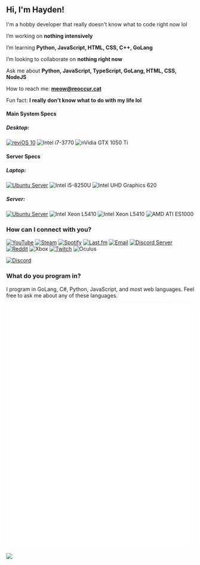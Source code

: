 ## Hi, I'm Hayden!

I'm a hobby developer that really doesn't know what to code right now lol

I’m  working on **nothing intensively**

I’m learning **Python, JavaScript, HTML, CSS, C++, GoLang**

I’m looking to collaborate on **nothing right now**

Ask me about **Python, JavaScript, TypeScript, GoLang, HTML, CSS, NodeJS**

How to reach me: **meow@reoccur.cat**

Fun fact: **I really don't know what to do with my life lol**

#### Main System Specs

##### Desktop:

[![reviOS 10](https://img.shields.io/badge/reviOS%2010-23.01-red?labelColor=black&logo=windows)](https://www.microsoft.com/en-us/windows/)
![Intel i7-3770](https://img.shields.io/badge/i7-3770-blueviolet?labelColor=black&logo=intel)
![nVidia GTX 1050 Ti](https://img.shields.io/badge/GTX-1050%20Ti-green?labelColor=black&logo=nvidia)

#### Server Specs

##### Laptop:

[![Ubuntu Server](https://img.shields.io/badge/Ubuntu%20Server-22.04.1%20LTS-orange?labelColor=black&logo=ubuntu)](https://ubuntu.com/download/server)
![Intel i5-8250U](https://img.shields.io/badge/i5-8250U-blueviolet?labelColor=black&logo=intel)
![Intel UHD Graphics 620](https://img.shields.io/badge/UHD%20Graphics-620-purple?labelColor=black&logo=intel)

##### Server:

[![Ubuntu Server](https://img.shields.io/badge/Ubuntu%20Server-22.04.1%20LTS-orange?labelColor=black&logo=ubuntu)](https://ubuntu.com/download/server)
![Intel Xeon L5410](https://img.shields.io/badge/Xeon-L5410-blueviolet?labelColor=black&logo=intel)
![Intel Xeon L5410](https://img.shields.io/badge/Xeon-L5410-blueviolet?labelColor=black&logo=intel)
![AMD ATI ES1000](https://img.shields.io/badge/ATI-ES1000-red?labelColor=black&logo=amd)

### How can I connect with you?

[![YouTube](https://img.shields.io/badge/YouTube-reoccurcat-indigo?logo=youtube&style=flat&labelColor=black)](https://www.youtube.com/channel/UClaS86_4nOR5NgUJR5P5BEg)
[![Steam](https://img.shields.io/badge/Steam-reoccurcat-black?logo=Steam&style=flat&labelColor=black)](https://steamcommunity.com/id/reoccurcat)
[![Spotify](https://img.shields.io/badge/Spotify-reoccurcat-darkgreen?logo=spotify&style=flat&labelColor=black)](https://open.spotify.com/user/g6say1fgp6gqqi453ecqtt8hr)
[![Last.fm](https://img.shields.io/badge/Last.fm-reoccurcat-darkred?logo=last.fm&style=flat&labelColor=black)](https://last.fm/user/reoccurcat)
[![Email](https://img.shields.io/badge/Email-meow@reoccur.cat-blue?logo=icloud&style=flat&labelColor=black)](mailto:meow@reoccur.cat)
[![Discord Server](https://img.shields.io/badge/Discord%20Server-cat's%20cafe-4e5d94?logo=discord&style=flat&labelColor=black)](https://discord.gg/BfpRSNYxAB)
[![Reddit](https://img.shields.io/badge/Reddit-u/reoccurcat-FF4500?logo=reddit&style=flat&labelColor=black)](https://www.reddit.com/user/reoccurcat/)
![Xbox](https://img.shields.io/badge/Xbox-reoccurcat-green?logo=xbox&style=flat&labelColor=black)
[![Twitch](https://img.shields.io/badge/Twitch-reoccurcat-purple?logo=twitch&style=flat&labelColor=black)](https://www.twitch.tv/reoccurcat)
![Oculus](https://img.shields.io/badge/Oculus-reoccurcat-violet?logo=oculus&style=flat&labelColor=black)

[![Discord](https://discord.c99.nl/widget/theme-2/834894431861473340.png)](https://discord.gg/rTC5N8XCQR)

### What do you program in?
I program in GoLang, C#, Python, JavaScript, and most web languages. Feel free to ask me about any of these languages.

![Metrics](./github-metrics.svg)

![](https://hit.yhype.me/github/profile?user_id=84601340)
